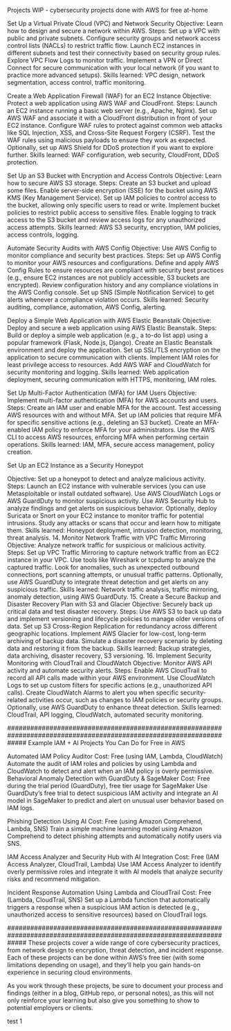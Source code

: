Projects WIP - cybersecurity projects done with AWS for free at-home

Set Up a Virtual Private Cloud (VPC) and Network Security Objective: Learn how to design and secure a network within AWS. Steps: Set up a VPC with public and private subnets. Configure security groups and network access control lists (NACLs) to restrict traffic flow. Launch EC2 instances in different subnets and test their connectivity based on security group rules. Explore VPC Flow Logs to monitor traffic. Implement a VPN or Direct Connect for secure communication with your local network (if you want to practice more advanced setups). Skills learned: VPC design, network segmentation, access control, traffic monitoring.

Create a Web Application Firewall (WAF) for an EC2 Instance Objective: Protect a web application using AWS WAF and CloudFront. Steps: Launch an EC2 instance running a basic web server (e.g., Apache, Nginx). Set up AWS WAF and associate it with a CloudFront distribution in front of your EC2 instance. Configure WAF rules to protect against common web attacks like SQL Injection, XSS, and Cross-Site Request Forgery (CSRF). Test the WAF rules using malicious payloads to ensure they work as expected. Optionally, set up AWS Shield for DDoS protection if you want to explore further. Skills learned: WAF configuration, web security, CloudFront, DDoS protection.

Set Up an S3 Bucket with Encryption and Access Controls Objective: Learn how to secure AWS S3 storage. Steps: Create an S3 bucket and upload some files. Enable server-side encryption (SSE) for the bucket using AWS KMS (Key Management Service). Set up IAM policies to control access to the bucket, allowing only specific users to read or write. Implement bucket policies to restrict public access to sensitive files. Enable logging to track access to the S3 bucket and review access logs for any unauthorized access attempts. Skills learned: AWS S3 security, encryption, IAM policies, access controls, logging.

Automate Security Audits with AWS Config Objective: Use AWS Config to monitor compliance and security best practices. Steps: Set up AWS Config to monitor your AWS resources and configurations. Define and apply AWS Config Rules to ensure resources are compliant with security best practices (e.g., ensure EC2 instances are not publicly accessible, S3 buckets are encrypted). Review configuration history and any compliance violations in the AWS Config console. Set up SNS (Simple Notification Service) to get alerts whenever a compliance violation occurs. Skills learned: Security auditing, compliance, automation, AWS Config, alerting.

Deploy a Simple Web Application with AWS Elastic Beanstalk Objective: Deploy and secure a web application using AWS Elastic Beanstalk. Steps: Build or deploy a simple web application (e.g., a to-do list app) using a popular framework (Flask, Node.js, Django). Create an Elastic Beanstalk environment and deploy the application. Set up SSL/TLS encryption on the application to secure communication with clients. Implement IAM roles for least privilege access to resources. Add AWS WAF and CloudWatch for security monitoring and logging. Skills learned: Web application deployment, securing communication with HTTPS, monitoring, IAM roles.

Set Up Multi-Factor Authentication (MFA) for IAM Users Objective: Implement multi-factor authentication (MFA) for AWS accounts and users. Steps: Create an IAM user and enable MFA for the account. Test accessing AWS resources with and without MFA. Set up IAM policies that require MFA for specific sensitive actions (e.g., deleting an S3 bucket). Create an MFA-enabled IAM policy to enforce MFA for your administrators. Use the AWS CLI to access AWS resources, enforcing MFA when performing certain operations. Skills learned: IAM, MFA, secure access management, policy creation.

Set Up an EC2 Instance as a Security Honeypot

Objective: Set up a honeypot to detect and analyze malicious activity. Steps: Launch an EC2 instance with vulnerable services (you can use Metasploitable or install outdated software). Use AWS CloudWatch Logs or AWS GuardDuty to monitor suspicious activity. Use AWS Security Hub to analyze findings and get alerts on suspicious behavior. Optionally, deploy Suricata or Snort on your EC2 instance to monitor traffic for potential intrusions. Study any attacks or scans that occur and learn how to mitigate them. Skills learned: Honeypot deployment, intrusion detection, monitoring, threat analysis. 14. Monitor Network Traffic with VPC Traffic Mirroring Objective: Analyze network traffic for suspicious or malicious activity. Steps: Set up VPC Traffic Mirroring to capture network traffic from an EC2 instance in your VPC. Use tools like Wireshark or tcpdump to analyze the captured traffic. Look for anomalies, such as unexpected outbound connections, port scanning attempts, or unusual traffic patterns. Optionally, use AWS GuardDuty to integrate threat detection and get alerts on any suspicious traffic. Skills learned: Network traffic analysis, traffic mirroring, anomaly detection, using AWS GuardDuty. 15. Create a Secure Backup and Disaster Recovery Plan with S3 and Glacier Objective: Securely back up critical data and test disaster recovery. Steps: Use AWS S3 to back up data and implement versioning and lifecycle policies to manage older versions of data. Set up S3 Cross-Region Replication for redundancy across different geographic locations. Implement AWS Glacier for low-cost, long-term archiving of backup data. Simulate a disaster recovery scenario by deleting data and restoring it from the backup. Skills learned: Backup strategies, data archiving, disaster recovery, S3 versioning. 16. Implement Security Monitoring with CloudTrail and CloudWatch Objective: Monitor AWS API activity and automate security alerts. Steps: Enable AWS CloudTrail to record all API calls made within your AWS environment. Use CloudWatch Logs to set up custom filters for specific actions (e.g., unauthorized API calls). Create CloudWatch Alarms to alert you when specific security-related activities occur, such as changes to IAM policies or security groups. Optionally, use AWS GuardDuty to enhance threat detection. Skills learned: CloudTrail, API logging, CloudWatch, automated security monitoring.

##################################################################################################################### Example IAM + AI Projects You Can Do for Free in AWS

Automated IAM Policy Auditor Cost: Free (using IAM, Lambda, CloudWatch) Automate the audit of IAM roles and policies by using Lambda and CloudWatch to detect and alert when an IAM policy is overly permissive. Behavioral Anomaly Detection with GuardDuty & SageMaker Cost: Free during the trial period (GuardDuty), free tier usage for SageMaker Use GuardDuty’s free trial to detect suspicious IAM activity and integrate an AI model in SageMaker to predict and alert on unusual user behavior based on IAM logs.

Phishing Detection Using AI Cost: Free (using Amazon Comprehend, Lambda, SNS) Train a simple machine learning model using Amazon Comprehend to detect phishing attempts and automatically notify users via SNS.

IAM Access Analyzer and Security Hub with AI Integration Cost: Free (IAM Access Analyzer, CloudTrail, Lambda) Use IAM Access Analyzer to identify overly permissive roles and integrate it with AI models that analyze security risks and recommend mitigation.

Incident Response Automation Using Lambda and CloudTrail Cost: Free (Lambda, CloudTrail, SNS) Set up a Lambda function that automatically triggers a response when a suspicious IAM action is detected (e.g., unauthorized access to sensitive resources) based on CloudTrail logs.

##################################################################################################################### These projects cover a wide range of core cybersecurity practices, from network design to encryption, threat detection, and incident response. Each of these projects can be done within AWS’s free tier (with some limitations depending on usage), and they’ll help you gain hands-on experience in securing cloud environments.

As you work through these projects, be sure to document your process and findings (either in a blog, GitHub repo, or personal notes), as this will not only reinforce your learning but also give you something to show to potential employers or clients.

test 1
